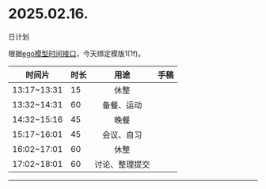 # 2025.02.16.
日计划

根据[ego模型时间接口](https://gitee.com/hyg/blog/blob/master/timeflow.md)，今天绑定模版1(1f)。

| 时间片 | 时长 | 用途 | 手稿 |
| --- | --- | :---: | --- |
| 13:17~13:31 | 15 | 休整 |  |
| 13:32~14:31 | 60 | 备餐、运动 |  |
| 14:32~15:16 | 45 | 晚餐 |  |
| 15:17~16:01 | 45 | 会议、自习 |  |
| 16:02~17:01 | 60 | 休整 |  |
| 17:02~18:01 | 60 | 讨论、整理提交 |  |

---

